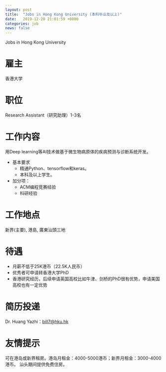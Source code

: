 ```yaml
---
layout: post
title:  "Jobs in Hong Kong University (本科毕业及以上)"
date:   2019-12-20 21:01:59 +0800
categories: job
news: false
---
```

Jobs in Hong Kong University

# 雇主
香港大学

# 职位
Research Assistant（研究助理）1-3名

# 工作内容
用Deep learning等AI技术做基于微生物病原体的疾病预测与诊断系统开发。
- 基本要求
  - 精通Python、tensorflow和keras。
  - 本科及以上学生。
- 加分项：
  - ACM编程竞赛经验
  - 科研经验


# 工作地点
新界(主要), 港島, 廣東汕頭三地

# 待遇
- 月薪不低于25K港币（22.5K人民币）
- 优秀者可申请转香港大学PhD
- 香港研究经历，后续申请英国高校比如牛津、剑桥的PhD很有优势，申请美国高校也有一定优势

# 简历投递
Dr. Huang Yazhi：bill7@hku.hk

# 友情提示
可在港岛或新界租房。港岛月租金：4000-5000港币；新界月租金：3000-4000港币。
汕头期间提供免费住房。


